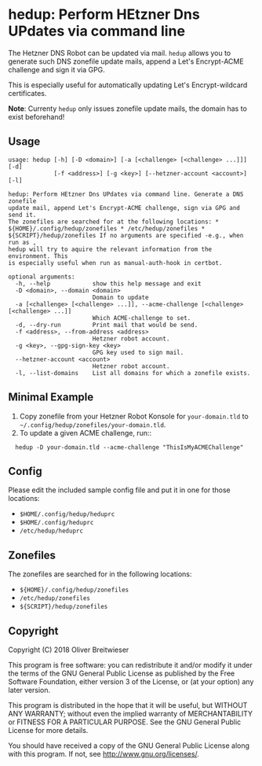 # hedup: Perform HEtzner Dns UPdates via command line

The Hetzner DNS Robot can be updated via mail. `hedup` allows you to generate
such DNS zonefile update mails, append a Let's Encrypt-ACME challenge and sign
it via GPG.

This is especially useful for automatically updating Let's Encrypt-wildcard
certificates.

**Note**: Currenty `hedup` only issues zonefile update mails, the domain has to
exist beforehand!


## Usage
```
usage: hedup [-h] [-D <domain>] [-a [<challenge> [<challenge> ...]]] [-d]
             [-f <address>] [-g <key>] [--hetzner-account <account>] [-l]

hedup: Perform HEtzner Dns UPdates via command line. Generate a DNS zonefile
update mail, append Let's Encrypt-ACME challenge, sign via GPG and send it.
The zonefiles are searched for at the following locations: *
${HOME}/.config/hedup/zonefiles * /etc/hedup/zonefiles *
${SCRIPT}/hedup/zonefiles If no arguments are specified -e.g., when run as ,
hedup will try to aquire the relevant information from the environment. This
is especially useful when run as manual-auth-hook in certbot.

optional arguments:
  -h, --help            show this help message and exit
  -D <domain>, --domain <domain>
                        Domain to update
  -a [<challenge> [<challenge> ...]], --acme-challenge [<challenge> [<challenge> ...]]
                        Which ACME-challenge to set.
  -d, --dry-run         Print mail that would be send.
  -f <address>, --from-address <address>
                        Hetzner robot account.
  -g <key>, --gpg-sign-key <key>
                        GPG key used to sign mail.
  --hetzner-account <account>
                        Hetzner robot account.
  -l, --list-domains    List all domains for which a zonefile exists.
```

## Minimal Example
1. Copy zonefile from your Hetzner Robot Konsole for `your-domain.tld` to
   `~/.config/hedup/zonefiles/your-domain.tld`.
2. To update a given ACME challenge, run::
```
  hedup -D your-domain.tld --acme-challenge "ThisIsMyACMEChallenge"
```

## Config
Please edit the included sample config file and put it in one for those
locations:

* `$HOME/.config/hedup/heduprc`
* `$HOME/.config/heduprc`
* `/etc/hedup/heduprc`


## Zonefiles

The zonefiles are searched for in the following locations:
  * `${HOME}/.config/hedup/zonefiles`
  * `/etc/hedup/zonefiles`
  * `${SCRIPT}/hedup/zonefiles`

## Copyright
Copyright (C) 2018 Oliver Breitwieser

This program is free software: you can redistribute it and/or modify
it under the terms of the GNU General Public License as published by
the Free Software Foundation, either version 3 of the License, or
(at your option) any later version.

This program is distributed in the hope that it will be useful,
but WITHOUT ANY WARRANTY; without even the implied warranty of
MERCHANTABILITY or FITNESS FOR A PARTICULAR PURPOSE.  See the
GNU General Public License for more details.

You should have received a copy of the GNU General Public License
along with this program.  If not, see <http://www.gnu.org/licenses/>.


